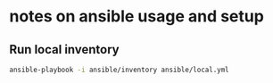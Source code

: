 # notes on ansible usage and setup
<!-- Try to keep this up to date 🫠 -->

## Run local inventory
```sh
ansible-playbook -i ansible/inventory ansible/local.yml
```

